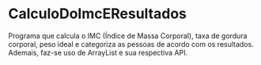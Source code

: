# CalculoDoImcEResultados
Programa que calcula o IMC (Índice de Massa Corporal), taxa de gordura corporal, peso ideal e categoriza as pessoas de acordo com os resultados. Ademais, faz-se uso de ArrayList e sua respectiva API.

